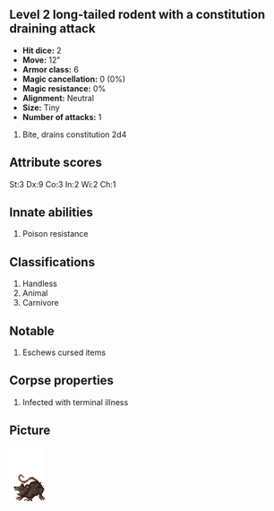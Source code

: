## Level 2 long-tailed rodent with a constitution draining attack

- **Hit dice:** 2
- **Move:** 12"
- **Armor class:** 6
- **Magic cancellation:** 0 (0%)
- **Magic resistance:** 0%
- **Alignment:** Neutral
- **Size:** Tiny
- **Number of attacks:** 1
1. Bite, drains constitution 2d4

## Attribute scores

St:3 Dx:9 Co:3 In:2 Wi:2 Ch:1

## Innate abilities

1. Poison resistance

## Classifications

1. Handless
2. Animal
3. Carnivore

## Notable

1. Eschews cursed items

## Corpse properties

1. Infected with terminal illness

## Picture

![Rabid rat](https://github.com/hyvanmielenpelit/GnollHackTileSet/blob/main/Monsters/rabid_rat/rabid_rat.png)
